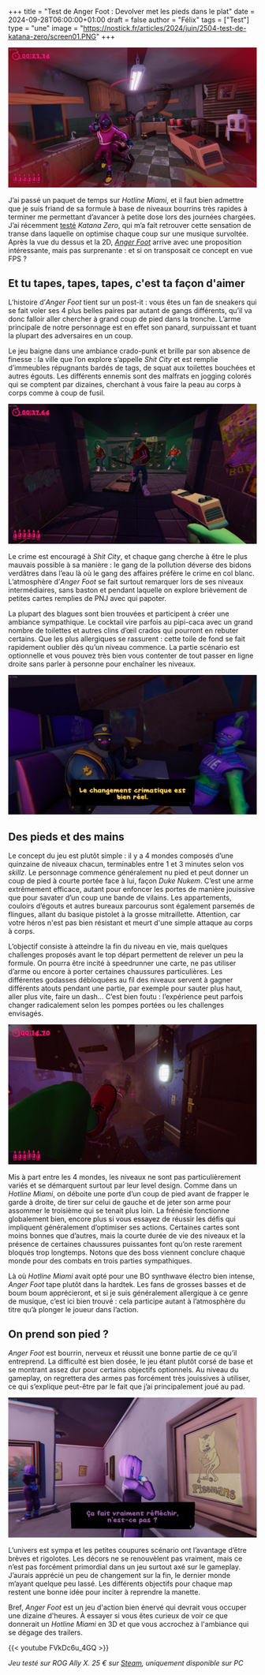 +++
title = "Test de Anger Foot : Devolver met les pieds dans le plat"
date = 2024-09-28T06:00:00+01:00
draft = false
author = "Félix"
tags = ["Test"]
type = "une"
image = "https://nostick.fr/articles/2024/juin/2504-test-de-katana-zero/screen01.PNG"
+++ 

![Capture d’écran du jeu Anger Foot](screen04.jpg)

J’ai passé un paquet de temps sur *Hotline Miami*, et il faut bien admettre que je suis friand de sa formule à base de niveaux bourrins très rapides à terminer me permettant d’avancer à petite dose lors des journées chargées. J’ai récemment [testé](https://nostick.fr/articles/2024/juin/2504-test-de-katana-zero/) *Katana Zero*, qui m’a fait retrouver cette sensation de transe dans laquelle on optimise chaque coup sur une musique survoltée. Après la vue du dessus et la 2D, [*Anger Foot*](https://store.steampowered.com/app/1978590/Anger_Foot/) arrive avec une proposition intéressante, mais pas surprenante : et si on transposait ce concept en vue FPS ?

## Et tu tapes, tapes, tapes, c'est ta façon d'aimer

L’histoire d’*Anger Foot* tient sur un post-it : vous êtes un fan de sneakers qui se fait voler ses 4 plus belles paires par autant de gangs différents, qu’il va donc falloir aller chercher à grand coup de pied dans la tronche. L’arme principale de notre personnage est en effet son panard, surpuissant et tuant la plupart des adversaires en un coup.

Le jeu baigne dans une ambiance crado-punk et brille par son absence de finesse : la ville que l’on explore s’appelle *Shit City* et est remplie d’immeubles répugnants bardés de tags, de squat aux toilettes bouchées et autres égouts. Les différents ennemis sont des malfrats en jogging colorés qui se comptent par dizaines, cherchant à vous faire la peau au corps à corps comme à coup de fusil.

![Capture d’écran du jeu Anger Foot](screen05.jpg)

Le crime est encouragé à *Shit City*, et chaque gang cherche à être le plus mauvais possible à sa manière : le gang de la pollution déverse des bidons verdâtres dans l’eau là où le gang des affaires préfère le crime en col blanc. L’atmosphère d’*Anger Foot* se fait surtout remarquer lors de ses niveaux intermédiaires, sans baston et pendant laquelle on explore brièvement de petites cartes remplies de PNJ avec qui papoter.

La plupart des blagues sont bien trouvées et participent à créer une ambiance sympathique. Le cocktail vire parfois au pipi-caca avec un grand nombre de toilettes et autres clins d’œil crados qui pourront en rebuter certains. Que les plus allergiques se rassurent : cette toile de fond se fait rapidement oublier dès qu’un niveau commence. La partie scénario est optionnelle et vous pouvez très bien vous contenter de tout passer en ligne droite sans parler à personne pour enchaîner les niveaux.

![Capture d’écran du jeu Anger Foot](screen02.jpg)

## Des pieds et des mains

Le concept du jeu est plutôt simple : il y a 4 mondes composés d’une quinzaine de niveaux chacun, terminables entre 1 et 3 minutes selon vos *skillz*. Le personnage commence généralement nu pied et peut donner un coup de pied à courte portée face à lui, façon *Duke Nukem*. C’est une arme extrêmement efficace, autant pour enfoncer les portes de manière jouissive que pour savater d’un coup une bande de vilains. Les appartements, couloirs d’égouts et autres bureaux parcourus sont également parsemés de flingues, allant du basique pistolet à la grosse mitraillette. Attention, car votre héros n'est pas bien résistant et meurt d'une simple attaque au corps à corps.

L’objectif consiste à atteindre la fin du niveau en vie, mais quelques challenges proposés avant le top départ permettent de relever un peu la formule. On pourra être incité à speedrunner une carte, ne pas utiliser d’arme ou encore à porter certaines chaussures particulières. Les différentes godasses débloquées au fil des niveaux servent à gagner différents atouts pendant une partie, par exemple pour sauter plus haut, aller plus vite, faire un dash… C’est bien foutu : l’expérience peut parfois changer radicalement selon les pompes portées ou les challenges envisagés.

![Capture d’écran du jeu Anger Foot](screen01.jpg)

Mis à part entre les 4 mondes, les niveaux ne sont pas particulièrement variés et se démarquent surtout par leur level design. Comme dans un *Hotline Miami*, on déboite une porte d’un coup de pied avant de frapper le garde à droite, de tirer sur celui de gauche et de jeter son arme pour assommer le troisième qui se tenait plus loin. La frénésie fonctionne globalement bien, encore plus si vous essayez de réussir les défis qui impliquent généralement d’optimiser ses actions. Certaines cartes sont moins bonnes que d’autres, mais la courte durée de vie des niveaux et la présence de certaines chaussures puissantes font qu’on reste rarement bloqués trop longtemps. Notons que des boss viennent conclure chaque monde pour des combats en trois parties sympathiques.

Là où *Hotline Miami* avait opté pour une BO synthwave électro bien intense, *Anger Foot* tape plutôt dans la hardtek. Les fans de grosses basses et de boum boum apprécieront, et si je suis généralement allergique à ce genre de musique, c’est ici bien trouvé : cela participe autant à l’atmosphère du titre qu’à plonger le joueur dans l’action.

## On prend son pied ?

*Anger Foot* est bourrin, nerveux et réussit une bonne partie de ce qu’il entreprend. La difficulté est bien dosée, le jeu étant plutôt corsé de base et se montrant assez dur pour certains objectifs optionnels. Au niveau du gameplay, on regrettera des armes pas forcément très jouissives à utiliser, ce qui s’explique peut-être par le fait que j’ai principalement joué au pad.

![Capture d’écran du jeu Anger Foot](screen03.png)

L’univers est sympa et les petites coupures scénario ont l’avantage d’être brèves et rigolotes. Les décors ne se renouvèlent pas vraiment, mais ce n’est pas forcément primordial dans un jeu surtout axé sur le gameplay. J’aurais apprécié un peu de changement sur la fin, le dernier monde m’ayant quelque peu lassé. Les différents objectifs pour chaque map restent une bonne idée pour inciter à reprendre la manette.

Bref, *Anger Foot* est un jeu d'action bien énervé qui devrait vous occuper une dizaine d'heures. À essayer si vous êtes curieux de voir ce que donnerait un *Hotline Miami* en 3D et que vous accrochez à l'ambiance qui se dégage des trailers.

{{< youtube FVkDc6u_4GQ >}} 

*Jeu testé sur ROG Ally X. 25 € sur [Steam](https://store.steampowered.com/app/1978590/Anger_Foot/), uniquement disponible sur PC*